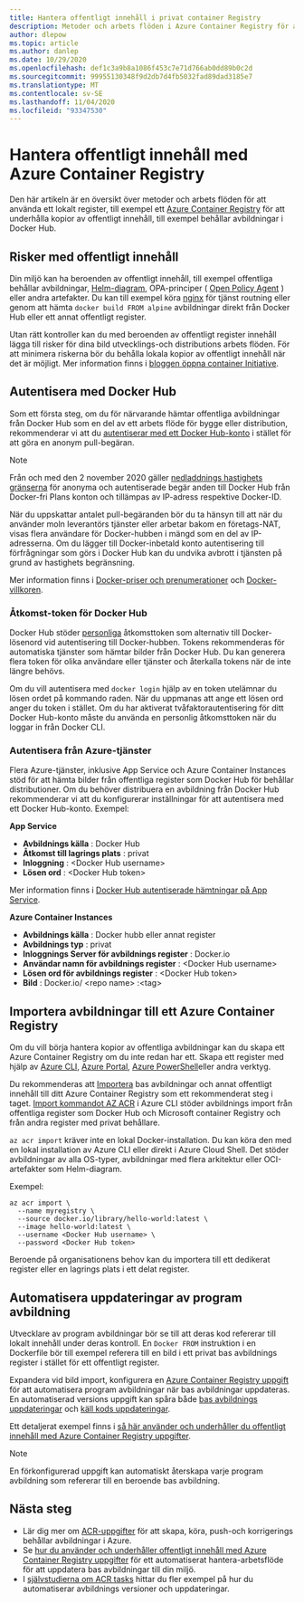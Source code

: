 ```yaml
---
title: Hantera offentligt innehåll i privat container Registry
description: Metoder och arbets flöden i Azure Container Registry för att hantera beroenden i offentliga avbildningar från Docker Hub och annat offentligt innehåll
author: dlepow
ms.topic: article
ms.author: danlep
ms.date: 10/29/2020
ms.openlocfilehash: def1c3a9b8a1086f453c7e71d766ab0dd89b0c2d
ms.sourcegitcommit: 99955130348f9d2db7d4fb5032fad89dad3185e7
ms.translationtype: MT
ms.contentlocale: sv-SE
ms.lasthandoff: 11/04/2020
ms.locfileid: "93347530"
---
```

# <a name="manage-public-content-with-azure-container-registry"></a>Hantera offentligt innehåll med Azure Container Registry

Den här artikeln är en översikt över metoder och arbets flöden för att använda ett lokalt register, till exempel ett [Azure Container Registry](container-registry-intro.md) för att underhålla kopior av offentligt innehåll, till exempel behållar avbildningar i Docker Hub. 


## <a name="risks-with-public-content"></a>Risker med offentligt innehåll

Din miljö kan ha beroenden av offentligt innehåll, till exempel offentliga behållar avbildningar, [Helm-diagram](https://helm.sh/), OPA-principer ( [Open Policy Agent](https://www.openpolicyagent.org/) ) eller andra artefakter. Du kan till exempel köra [nginx](https://hub.docker.com/_/nginx) för tjänst routning eller genom att hämta `docker build FROM alpine` avbildningar direkt från Docker Hub eller ett annat offentligt register. 

Utan rätt kontroller kan du med beroenden av offentligt register innehåll lägga till risker för dina bild utvecklings-och distributions arbets flöden. För att minimera riskerna bör du behålla lokala kopior av offentligt innehåll när det är möjligt. Mer information finns i [bloggen öppna container Initiative](https://opencontainers.org/posts/blog/2020-10-30-consuming-public-content/). 

## <a name="authenticate-with-docker-hub"></a>Autentisera med Docker Hub

Som ett första steg, om du för närvarande hämtar offentliga avbildningar från Docker Hub som en del av ett arbets flöde för bygge eller distribution, rekommenderar vi att du [autentiserar med ett Docker Hub-konto](https://docs.docker.com/docker-hub/download-rate-limit/#how-do-i-authenticate-pull-requests) i stället för att göra en anonym pull-begäran.

> [!NOTE]
> Från och med den 2 november 2020 gäller [nedladdnings hastighets gränserna](https://docs.docker.com/docker-hub/download-rate-limit) för anonyma och autentiserade begär anden till Docker Hub från Docker-fri Plans konton och tillämpas av IP-adress respektive Docker-ID. 
>
> När du uppskattar antalet pull-begäranden bör du ta hänsyn till att när du använder moln leverantörs tjänster eller arbetar bakom en företags-NAT, visas flera användare för Docker-hubben i mängd som en del av IP-adresserna. Om du lägger till Docker-inbetald konto autentisering till förfrågningar som görs i Docker Hub kan du undvika avbrott i tjänsten på grund av hastighets begränsning.
>
> Mer information finns i [Docker-priser och prenumerationer](https://www.docker.com/pricing) och [Docker-villkoren](https://www.docker.com/legal/docker-terms-service).

### <a name="docker-hub-access-token"></a>Åtkomst-token för Docker Hub

Docker Hub stöder [personliga](https://docs.docker.com/docker-hub/access-tokens/) åtkomsttoken som alternativ till Docker-lösenord vid autentisering till Docker-hubben. Tokens rekommenderas för automatiska tjänster som hämtar bilder från Docker Hub. Du kan generera flera token för olika användare eller tjänster och återkalla tokens när de inte längre behövs.

Om du vill autentisera med `docker login` hjälp av en token utelämnar du lösen ordet på kommando raden. När du uppmanas att ange ett lösen ord anger du token i stället. Om du har aktiverat tvåfaktorautentisering för ditt Docker Hub-konto måste du använda en personlig åtkomsttoken när du loggar in från Docker CLI.

### <a name="authenticate-from-azure-services"></a>Autentisera från Azure-tjänster

Flera Azure-tjänster, inklusive App Service och Azure Container Instances stöd för att hämta bilder från offentliga register som Docker Hub för behållar distributioner. Om du behöver distribuera en avbildning från Docker Hub rekommenderar vi att du konfigurerar inställningar för att autentisera med ett Docker Hub-konto. Exempel:

**App Service**

* **Avbildnings källa** : Docker Hub
* **Åtkomst till lagrings plats** : privat
* **Inloggning** : \<Docker Hub username>
* **Lösen ord** : \<Docker Hub token>

Mer information finns i [Docker Hub autentiserade hämtningar på App Service](https://azure.github.io/AppService/2020/10/15/Docker-Hub-authenticated-pulls-on-App-Service.html).

**Azure Container Instances**

* **Avbildnings källa** : Docker hubb eller annat register
* **Avbildnings typ** : privat
* **Inloggnings Server för avbildnings register** : Docker.io
* **Användar namn för avbildnings register** : \<Docker Hub username>
* **Lösen ord för avbildnings register** : \<Docker Hub token>
* **Bild** : Docker.io/ \<repo name\> :\<tag>

## <a name="import-images-to-an-azure-container-registry"></a>Importera avbildningar till ett Azure Container Registry
 
Om du vill börja hantera kopior av offentliga avbildningar kan du skapa ett Azure Container Registry om du inte redan har ett. Skapa ett register med hjälp av [Azure CLI](container-registry-get-started-azure-cli.md), [Azure Portal](container-registry-get-started-portal.md), [Azure PowerShell](container-registry-get-started-powershell.md)eller andra verktyg. 

Du rekommenderas att [Importera](container-registry-import-images.md) bas avbildningar och annat offentligt innehåll till ditt Azure Container Registry som ett rekommenderat steg i taget. [Import kommandot AZ ACR](/cli/azure/acr#az_acr_import) i Azure CLI stöder avbildnings import från offentliga register som Docker Hub och Microsoft container Registry och från andra register med privat behållare. 

`az acr import` kräver inte en lokal Docker-installation. Du kan köra den med en lokal installation av Azure CLI eller direkt i Azure Cloud Shell. Det stöder avbildningar av alla OS-typer, avbildningar med flera arkitektur eller OCI-artefakter som Helm-diagram.

Exempel:

```azurecli-interactive
az acr import \
  --name myregistry \
  --source docker.io/library/hello-world:latest \
  --image hello-world:latest \
  --username <Docker Hub username> \
  --password <Docker Hub token>
```

Beroende på organisationens behov kan du importera till ett dedikerat register eller en lagrings plats i ett delat register.

## <a name="automate-application-image-updates"></a>Automatisera uppdateringar av program avbildning

Utvecklare av program avbildningar bör se till att deras kod refererar till lokalt innehåll under deras kontroll. En `Docker FROM` instruktion i en Dockerfile bör till exempel referera till en bild i ett privat bas avbildnings register i stället för ett offentligt register. 

Expandera vid bild import, konfigurera en [Azure Container Registry uppgift](container-registry-tasks-overview.md) för att automatisera program avbildningar när bas avbildningar uppdateras. En automatiserad versions uppgift kan spåra både [bas avbildnings uppdateringar](container-registry-tasks-base-images.md) och [käll kods uppdateringar](container-registry-tasks-overview.md#trigger-task-on-source-code-update).

Ett detaljerat exempel finns i [så här använder och underhåller du offentligt innehåll med Azure Container Registry uppgifter](tasks-consume-public-content.md). 

> [!NOTE]
> En förkonfigurerad uppgift kan automatiskt återskapa varje program avbildning som refererar till en beroende bas avbildning. 
 
## <a name="next-steps"></a>Nästa steg
 
* Lär dig mer om [ACR-uppgifter](container-registry-tasks-overview.md) för att skapa, köra, push-och korrigerings behållar avbildningar i Azure.
* Se [hur du använder och underhåller offentligt innehåll med Azure Container Registry uppgifter](tasks-consume-public-content.md) för ett automatiserat hantera-arbetsflöde för att uppdatera bas avbildningar till din miljö. 
* I [självstudierna om ACR tasks](container-registry-tutorial-quick-task.md) hittar du fler exempel på hur du automatiserar avbildnings versioner och uppdateringar.
